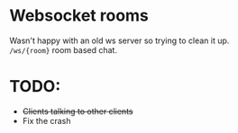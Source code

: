 Websocket rooms
===============

Wasn't happy with an old ws server so trying to clean it up.<br>
`/ws/{room}` room based chat.

TODO:
=====

+ ~~Clients talking to other clients~~
+ Fix the crash